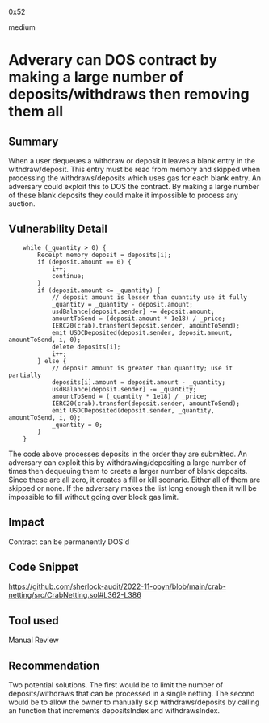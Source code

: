 0x52

medium

# Adverary can DOS contract by making a large number of deposits/withdraws then removing them all

## Summary

When a user dequeues a withdraw or deposit it leaves a blank entry in the withdraw/deposit. This entry must be read from memory and skipped when processing the withdraws/deposits which uses gas for each blank entry. An adversary could exploit this to DOS the contract. By making a large number of these blank deposits they could make it impossible to process any auction. 

## Vulnerability Detail

        while (_quantity > 0) {
            Receipt memory deposit = deposits[i];
            if (deposit.amount == 0) {
                i++;
                continue;
            }
            if (deposit.amount <= _quantity) {
                // deposit amount is lesser than quantity use it fully
                _quantity = _quantity - deposit.amount;
                usdBalance[deposit.sender] -= deposit.amount;
                amountToSend = (deposit.amount * 1e18) / _price;
                IERC20(crab).transfer(deposit.sender, amountToSend);
                emit USDCDeposited(deposit.sender, deposit.amount, amountToSend, i, 0);
                delete deposits[i];
                i++;
            } else {
                // deposit amount is greater than quantity; use it partially
                deposits[i].amount = deposit.amount - _quantity;
                usdBalance[deposit.sender] -= _quantity;
                amountToSend = (_quantity * 1e18) / _price;
                IERC20(crab).transfer(deposit.sender, amountToSend);
                emit USDCDeposited(deposit.sender, _quantity, amountToSend, i, 0);
                _quantity = 0;
            }
        }

The code above processes deposits in the order they are submitted. An adversary can exploit this by withdrawing/depositing a large number of times then dequeuing them to create a larger number of blank deposits. Since these are all zero, it creates a fill or kill scenario. Either all of them are skipped or none. If the adversary makes the list long enough then it will be impossible to fill without going over block gas limit.

## Impact

Contract can be permanently DOS'd

## Code Snippet

https://github.com/sherlock-audit/2022-11-opyn/blob/main/crab-netting/src/CrabNetting.sol#L362-L386

## Tool used

Manual Review

## Recommendation

Two potential solutions. The first would be to limit the number of deposits/withdraws that can be processed in a single netting. The second would be to allow the owner to manually skip withdraws/deposits by calling an function that increments depositsIndex and withdrawsIndex.